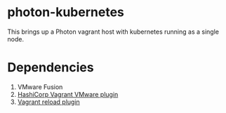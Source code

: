 # photon-kubernetes
This brings up a Photon vagrant host with kubernetes running as a single node.

# Dependencies
1. VMware Fusion
2. [HashiCorp Vagrant VMware plugin](https://www.vagrantup.com/vmware/index.html)
3. [Vagrant reload plugin](https://github.com/aidanns/vagrant-reload)
